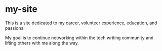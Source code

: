 # my-site

This is a site dedicated to my career, volunteer experience, education, and passions. 

My goal is to continue networking within the tech writing community and lifting others with me along the way. 

